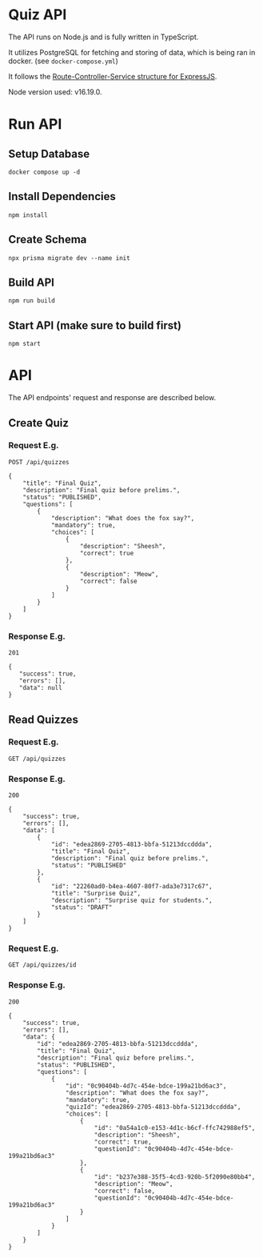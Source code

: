 # Quiz API

The API runs on Node.js and is fully written in TypeScript.

It utilizes PostgreSQL for fetching and storing of data, which is being ran in docker. (see `docker-compose.yml`)

It follows the [Route-Controller-Service structure for ExpressJS](https://devtut.github.io/nodejs/route-controller-service-structure-for-expressjs.html).

Node version used: v16.19.0.

# Run API

## Setup Database

    docker compose up -d
    
## Install Dependencies

    npm install

## Create Schema

    npx prisma migrate dev --name init
    
## Build API

    npm run build

## Start API (make sure to build first)
    
    npm start

# API

The API endpoints' request and response are described below.

## Create Quiz

### Request E.g.

`POST /api/quizzes`

    {
        "title": "Final Quiz",
        "description": "Final quiz before prelims.",
        "status": "PUBLISHED",
        "questions": [
            {
                "description": "What does the fox say?",
                "mandatory": true,
                "choices": [
                    {
                        "description": "Sheesh",
                        "correct": true
                    },
                    {
                        "description": "Meow",
                        "correct": false
                    }
                ]
            }
        ]
    }

### Response E.g.

    201

    {
       "success": true,
       "errors": [],
       "data": null
    }

## Read Quizzes

### Request E.g.

`GET /api/quizzes`

### Response E.g.

    200

    {
        "success": true,
        "errors": [],
        "data": [
            {
                "id": "edea2869-2705-4813-bbfa-51213dccddda",
                "title": "Final Quiz",
                "description": "Final quiz before prelims.",
                "status": "PUBLISHED"
            },
            {
                "id": "22260ad0-b4ea-4607-80f7-ada3e7317c67",
                "title": "Surprise Quiz",
                "description": "Surprise quiz for students.",
                "status": "DRAFT"
            }
        ]
    }

### Request E.g.

`GET /api/quizzes/id`

### Response E.g.

    200

    {
        "success": true,
        "errors": [],
        "data": {
            "id": "edea2869-2705-4813-bbfa-51213dccddda",
            "title": "Final Quiz",
            "description": "Final quiz before prelims.",
            "status": "PUBLISHED",
            "questions": [
                {
                    "id": "0c90404b-4d7c-454e-bdce-199a21bd6ac3",
                    "description": "What does the fox say?",
                    "mandatory": true,
                    "quizId": "edea2869-2705-4813-bbfa-51213dccddda",
                    "choices": [
                        {
                            "id": "0a54a1c0-e153-4d1c-b6cf-ffc742988ef5",
                            "description": "Sheesh",
                            "correct": true,
                            "questionId": "0c90404b-4d7c-454e-bdce-199a21bd6ac3"
                        },
                        {
                            "id": "b237e388-35f5-4cd3-920b-5f2090e80bb4",
                            "description": "Meow",
                            "correct": false,
                            "questionId": "0c90404b-4d7c-454e-bdce-199a21bd6ac3"
                        }
                    ]
                }
            ]
        }
    }










